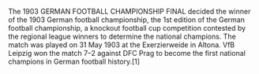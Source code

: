 The 1903 GERMAN FOOTBALL CHAMPIONSHIP FINAL decided the winner of the 1903 German football championship, the 1st edition of the German football championship, a knockout football cup competition contested by the regional league winners to determine the national champions. The match was played on 31 May 1903 at the Exerzierweide in Altona. VfB Leipzig won the match 7–2 against DFC Prag to become the first national champions in German football history.[1]
